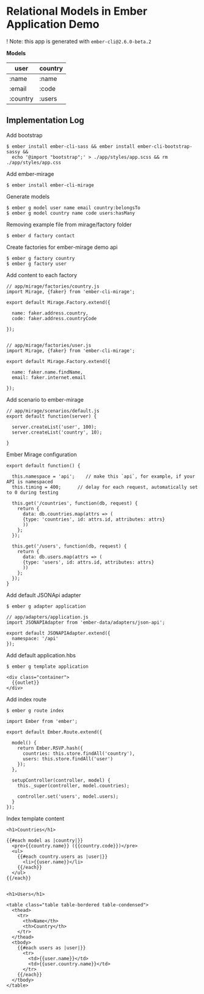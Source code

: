 # Relational Models in Ember Application Demo

! Note: this app is generated with `ember-cli@2.6.0-beta.2`

**Models**

user | country
--- | ---
:name | :name
:email | :code
:country | :users


## Implementation Log

Add bootstrap

    $ ember install ember-cli-sass && ember install ember-cli-bootstrap-sassy && 
      echo '@import "bootstrap";' > ./app/styles/app.scss && rm ./app/styles/app.css

Add ember-mirage

    $ ember install ember-cli-mirage

Generate models

    $ ember g model user name email country:belongsTo
    $ ember g model country name code users:hasMany

Removing example file from mirage/factory folder
    
    $ ember d factory contact
    
Create factories for ember-mirage demo api

    $ ember g factory country
    $ ember g factory user

Add content to each factory

    // app/mirage/factories/country.js
    import Mirage, {faker} from 'ember-cli-mirage';
    
    export default Mirage.Factory.extend({
    
      name: faker.address.country,
      code: faker.address.countryCode
    
    });
    

    // app/mirage/factories/user.js
    import Mirage, {faker} from 'ember-cli-mirage';

    export default Mirage.Factory.extend({

      name: faker.name.findName,
      email: faker.internet.email

    });

Add scenario to ember-mirage

    // app/mirage/scenarios/default.js
    export default function(server) {
    
      server.createList('user', 100);
      server.createList('country', 10);
      
    }

Ember Mirage configuration

    export default function() {
    
      this.namespace = 'api';    // make this `api`, for example, if your API is namespaced
      this.timing = 400;      // delay for each request, automatically set to 0 during testing
    
      this.get('/countries', function(db, request) {
        return {
          data: db.countries.map(attrs => (
          {type: 'countries', id: attrs.id, attributes: attrs}
          ))
        };
      });
    
      this.get('/users', function(db, request) {
        return {
          data: db.users.map(attrs => (
          {type: 'users', id: attrs.id, attributes: attrs}
          ))
        };
      }); 
    }

Add default JSONApi adapter

    $ ember g adapter application
    
    // app/adapters/application.js
    import JSONAPIAdapter from 'ember-data/adapters/json-api';
    
    export default JSONAPIAdapter.extend({
      namespace: '/api'
    });
    
Add default application.hbs

    $ ember g template application
    
    <div class="container">
      {{outlet}}
    </div>
    
Add index route

    $ ember g route index

    import Ember from 'ember';
    
    export default Ember.Route.extend({
    
      model() {
        return Ember.RSVP.hash({
          countries: this.store.findAll('country'),
          users: this.store.findAll('user')
        });
      },
      
      setupController(controller, model) {
        this._super(controller, model.countries);
        
        controller.set('users', model.users);
      }
    });

Index template content

    <h1>Countries</h1>
    
    {{#each model as |country|}}
      <pre>{{country.name}} ({{country.code}})</pre>
      <ul>
        {{#each country.users as |user|}}
          <li>{{user.name}}</li>
        {{/each}}
      </ul>
    {{/each}}
    
    
    <h1>Users</h1>
    
    <table class="table table-bordered table-condensed">
      <thead>
        <tr>
          <th>Name</th>
          <th>Country</th>
        </tr>
      </thead>
      <tbody>
        {{#each users as |user|}}
          <tr>
            <td>{{user.name}}</td>
            <td>{{user.country.name}}</td>
          </tr>
        {{/each}}
      </tbody>
    </table>
